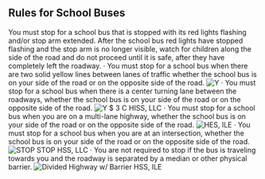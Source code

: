 ## Rules for School Buses
You must stop for a school bus that is stopped with its red lights flashing and/or stop arm extended. After the school bus red lights have stopped flashing and the stop arm is no longer visible, watch for children along the side of the road and do not proceed until it is safe, after they have completely left the roadway.
· You must stop for a school bus when there are two solid yellow lines between lanes of traffic whether the school bus is on your side of the road or on the opposite side of the road.
![Y]()
· You must stop for a school bus when there is a center turning lane between the roadways, whether the school bus is on your side of the road or on the opposite side of the road.
![Y $ 3 C HISS, LLC]()
· You must stop for a school bus when you are on a multi-lane highway, whether the school bus is on your side of the road or on the opposite side of the road.
![HES, ILE]()
· You must stop for a school bus when you are at an intersection, whether the school bus is on your side of the road or on the opposite side of the road.
![STOP STOP HSS, LLC]()
· You are not required to stop if the bus is traveling towards you and the roadway is separated by a median or other physical barrier.
![Divided Highway w/ Barrier HSS, ILE]()
